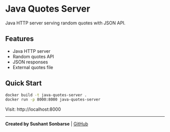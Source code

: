 # Java Quotes Server

Java HTTP server serving random quotes with JSON API.

## Features
- Java HTTP server
- Random quotes API
- JSON responses
- External quotes file

## Quick Start
```bash
docker build -t java-quotes-server .
docker run -p 8000:8000 java-quotes-server
```

Visit: http://localhost:8000

---
**Created by Sushant Sonbarse** | [GitHub](https://github.com/sonbarse17/)